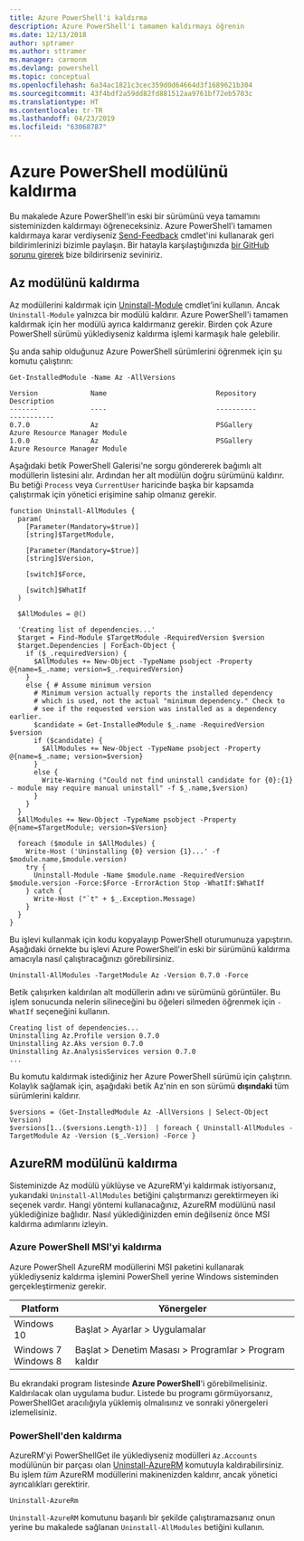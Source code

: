 ```yaml
---
title: Azure PowerShell'i kaldırma
description: Azure PowerShell'i tamamen kaldırmayı öğrenin
ms.date: 12/13/2018
author: sptramer
ms.author: sttramer
ms.manager: carmonm
ms.devlang: powershell
ms.topic: conceptual
ms.openlocfilehash: 6a34ac1821c3cec359d0d64664d3f1689621b304
ms.sourcegitcommit: 43f4bdf2a59dd82fd881512aa9761bf72eb5703c
ms.translationtype: HT
ms.contentlocale: tr-TR
ms.lasthandoff: 04/23/2019
ms.locfileid: "63068787"
---
```

# <a name="uninstall-the-azure-powershell-module"></a>Azure PowerShell modülünü kaldırma

Bu makalede Azure PowerShell'in eski bir sürümünü veya tamamını sisteminizden kaldırmayı öğreneceksiniz. Azure PowerShell'i tamamen kaldırmaya karar verdiyseniz [Send-Feedback](/powershell/module/az.accounts/send-feedback) cmdlet'ini kullanarak geri bildirimlerinizi bizimle paylaşın.
Bir hatayla karşılaştığınızda [bir GitHub sorunu girerek](https://github.com/azure/azure-powershell/issues) bize bildirirseniz seviniriz.

## <a name="uninstall-the-az-module"></a>Az modülünü kaldırma

Az modüllerini kaldırmak için [Uninstall-Module](/powershell/module/powershellget/uninstall-module) cmdlet’ini kullanın. Ancak `Uninstall-Module` yalnızca bir modülü kaldırır. Azure PowerShell'i tamamen kaldırmak için her modülü ayrıca kaldırmanız gerekir. Birden çok Azure PowerShell sürümü yüklediyseniz kaldırma işlemi karmaşık hale gelebilir.

Şu anda sahip olduğunuz Azure PowerShell sürümlerini öğrenmek için şu komutu çalıştırın:

```powershell-interactive
Get-InstalledModule -Name Az -AllVersions
```

```output
Version             Name                           Repository           Description
-------             ----                           ----------           -----------
0.7.0               Az                             PSGallery            Azure Resource Manager Module
1.0.0               Az                             PSGallery            Azure Resource Manager Module
```

Aşağıdaki betik PowerShell Galerisi'ne sorgu göndererek bağımlı alt modüllerin listesini alır. Ardından her alt modülün doğru sürümünü kaldırır. Bu betiği `Process` veya `CurrentUser` haricinde başka bir kapsamda çalıştırmak için yönetici erişimine sahip olmanız gerekir.

```powershell-interactive
function Uninstall-AllModules {
  param(
    [Parameter(Mandatory=$true)]
    [string]$TargetModule,

    [Parameter(Mandatory=$true)]
    [string]$Version,

    [switch]$Force,

    [switch]$WhatIf
  )
  
  $AllModules = @()
  
  'Creating list of dependencies...'
  $target = Find-Module $TargetModule -RequiredVersion $version
  $target.Dependencies | ForEach-Object {
    if ($_.requiredVersion) {
      $AllModules += New-Object -TypeName psobject -Property @{name=$_.name; version=$_.requiredVersion}
    }
    else { # Assume minimum version
      # Minimum version actually reports the installed dependency
      # which is used, not the actual "minimum dependency." Check to
      # see if the requested version was installed as a dependency earlier.
      $candidate = Get-InstalledModule $_.name -RequiredVersion $version
      if ($candidate) {
        $AllModules += New-Object -TypeName psobject -Property @{name=$_.name; version=$version}
      }
      else {
        Write-Warning ("Could not find uninstall candidate for {0}:{1} - module may require manual uninstall" -f $_.name,$version)
      }
    }
  }
  $AllModules += New-Object -TypeName psobject -Property @{name=$TargetModule; version=$Version}

  foreach ($module in $AllModules) {
    Write-Host ('Uninstalling {0} version {1}...' -f $module.name,$module.version)
    try {
      Uninstall-Module -Name $module.name -RequiredVersion $module.version -Force:$Force -ErrorAction Stop -WhatIf:$WhatIf
    } catch {
      Write-Host ("`t" + $_.Exception.Message)
    }
  }
}
```

Bu işlevi kullanmak için kodu kopyalayıp PowerShell oturumunuza yapıştırın. Aşağıdaki örnekte bu işlevi Azure PowerShell'in eski bir sürümünü kaldırma amacıyla nasıl çalıştıracağınızı görebilirsiniz.

```powershell-interactive
Uninstall-AllModules -TargetModule Az -Version 0.7.0 -Force
```

Betik çalışırken kaldırılan alt modüllerin adını ve sürümünü görüntüler. Bu işlem sonucunda nelerin silineceğini bu öğeleri silmeden öğrenmek için `-WhatIf` seçeneğini kullanın.

```output
Creating list of dependencies...
Uninstalling Az.Profile version 0.7.0
Uninstalling Az.Aks version 0.7.0
Uninstalling Az.AnalysisServices version 0.7.0
...
```

Bu komutu kaldırmak istediğiniz her Azure PowerShell sürümü için çalıştırın. Kolaylık sağlamak için, aşağıdaki betik Az'nin en son sürümü __dışındaki__ tüm sürümlerini kaldırır.

```powershell-interactive
$versions = (Get-InstalledModule Az -AllVersions | Select-Object Version)
$versions[1..($versions.Length-1)]  | foreach { Uninstall-AllModules -TargetModule Az -Version ($_.Version) -Force }
```

## <a name="uninstall-the-azurerm-module"></a>AzureRM modülünü kaldırma

Sisteminizde Az modülü yüklüyse ve AzureRM’yi kaldırmak istiyorsanız, yukarıdaki `Uninstall-AllModules` betiğini çalıştırmanızı gerektirmeyen iki seçenek vardır. Hangi yöntemi kullanacağınız, AzureRM modülünü nasıl yüklediğinize bağlıdır.
Nasıl yüklediğinizden emin değilseniz önce MSI kaldırma adımlarını izleyin.

### <a name="uninstall-azure-powershell-msi"></a>Azure PowerShell MSI'yi kaldırma

Azure PowerShell AzureRM modüllerini MSI paketini kullanarak yüklediyseniz kaldırma işlemini PowerShell yerine Windows sisteminden gerçekleştirmeniz gerekir.

| Platform | Yönergeler |
|----------|--------------|
| Windows 10 | Başlat > Ayarlar > Uygulamalar |
| Windows 7 </br>Windows 8 | Başlat > Denetim Masası > Programlar > Program kaldır |

Bu ekrandaki program listesinde __Azure PowerShell__'i görebilmelisiniz. Kaldırılacak olan uygulama budur. Listede bu programı görmüyorsanız, PowerShellGet aracılığıyla yüklemiş olmalısınız ve sonraki yönergeleri izlemelisiniz.

### <a name="uninstall-from-powershell"></a>PowerShell'den kaldırma

AzureRM'yi PowerShellGet ile yüklediyseniz modülleri `Az.Accounts` modülünün bir parçası olan [Uninstall-AzureRM](/powershell/module/az.accounts/uninstall-azurerm) komutuyla kaldırabilirsiniz. Bu işlem _tüm_ AzureRM modüllerini makinenizden kaldırır, ancak yönetici ayrıcalıkları gerektirir.

```powershell-interactive
Uninstall-AzureRm
```

`Uninstall-AzureRM` komutunu başarılı bir şekilde çalıştıramazsanız onun yerine bu makalede sağlanan `Uninstall-AllModules` betiğini kullanın.
